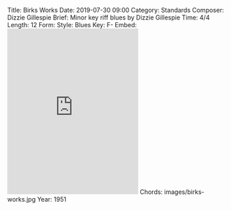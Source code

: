 Title: Birks Works
Date: 2019-07-30 09:00
Category: Standards
Composer: Dizzie Gillespie
Brief: Minor key riff blues by Dizzie Gillespie
Time: 4/4
Length: 12
Form:
Style: Blues
Key: F-
Embed: <iframe src="https://open.spotify.com/embed/user/thatdavidmiller/playlist/0nSP7EszPXNyIVloieCqov" width="300" height="380" frameborder="0" allowtransparency="true" allow="encrypted-media"></iframe>
Chords: images/birks-works.jpg
Year: 1951
